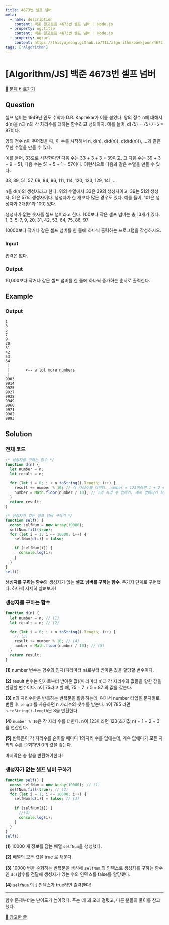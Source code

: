 ```yaml
---
title: 4673번 셀프 넘버
meta:
  - name: description
    content: 백준 알고르즘 4673번 셀프 넘버 | Node.js
  - property: og:title
    content: 백준 알고르즘 4673번 셀프 넘버 | Node.js
  - property: og:url
    content: https://thisyujeong.github.io/TIL/algorithm/baekjoon/4673.html
tags: ['Algorithm']
---
```


# [Algorithm/JS] 백준 4673번 셀프 넘버

[🔗 문제 바로가기](https://www.acmicpc.net/problem/4673)

## Question

셀프 넘버는 1949년 인도 수학자 D.R. Kaprekar가 이름 붙였다. 양의 정수 n에 대해서 d(n)을 n과 n의 각 자리수를 더하는 함수라고 정의하자. 예를 들어, d(75) = 75+7+5 = 87이다.

양의 정수 n이 주어졌을 때, 이 수를 시작해서 n, d(n), d(d(n)), d(d(d(n))), ...과 같은 무한 수열을 만들 수 있다.

예를 들어, 33으로 시작한다면 다음 수는 33 + 3 + 3 = 39이고, 그 다음 수는 39 + 3 + 9 = 51, 다음 수는 51 + 5 + 1 = 57이다. 이런식으로 다음과 같은 수열을 만들 수 있다.

33, 39, 51, 57, 69, 84, 96, 111, 114, 120, 123, 129, 141, ...

n을 d(n)의 생성자라고 한다. 위의 수열에서 33은 39의 생성자이고, 39는 51의 생성자, 51은 57의 생성자이다. 생성자가 한 개보다 많은 경우도 있다. 예를 들어, 101은 생성자가 2개(91과 100) 있다.

생성자가 없는 숫자를 셀프 넘버라고 한다. 100보다 작은 셀프 넘버는 총 13개가 있다. 1, 3, 5, 7, 9, 20, 31, 42, 53, 64, 75, 86, 97

10000보다 작거나 같은 셀프 넘버를 한 줄에 하나씩 출력하는 프로그램을 작성하시오.

### Input

입력은 없다.

### Output

10,000보다 작거나 같은 셀프 넘버를 한 줄에 하나씩 증가하는 순서로 출력한다.

## Example

### Output

```
1
3
5
7
9
20
31
42
53
64
 |
 |       <-- a lot more numbers
 |
9903
9914
9925
9927
9938
9949
9960
9971
9982
9993
```

## Solution

### 전체 코드

```js
/* 생성자를 구하는 함수 */
function d(n) {
  let number = n;
  let result = n;

  for (let i = 0; i < n.toString().length; i++) {
    result += number % 10; // 각 자리수를 더한다. number = 123이라면 1 + 2 + 3
    number = Math.floor(number / 10); // 1의 자리 수 없애기. 계속 없애다가 모든 자리의 수를 순회하면 0의 값을 갖는다.
  }
  return result;
}

/* 생성자가 없는 셀프 넘버 구하기 */
function self() {
  const selfNum = new Array(10000);
  selfNum.fill(true);
  for (let i = 1; i <= 10000; i++) {
    selfNum[d(i)] = false;

    if (selfNum[i]) {
      console.log(i);
    }
  }
}
self();
```

**생성자를 구하는 함수**와 생성자가 없는 **셀프 넘버를 구하는 함수**, 두가지 단계로 구현했다. 하나씩 자세히 살펴보자!

### 생성자를 구하는 함수

```js
function d(n) {
  let number = n; // (1)
  let result = n; // (2)

  for (let i = 0; i < n.toString().length; i++) {
    // (3)
    result += number % 10; // (4)
    number = Math.floor(number / 10); // (5)
  }
  return result;
}
```

**(1)** number 변수는 함수의 인자(파라미터 n)로부터 받아온 값을 할당할 변수이다.

**(2)** result 변수는 인자로부터 받아온 값((파라미터 n)과 각 자리수의 값들을 합한 값을 할당할 변수이다. n이 75라고 할 때, 75 + 7 + 5 = 87 의 값을 갖는다.

**(3)** n의 자리수만큼 반복하는 반복문을 활용하는데, 여기서 number 타입을 문자열로 변환 후 `length`를 사용하면 n 자리수의 갯수를 받는다. n이 785 라면 `n.toString().length`은 3을 반환한다.

**(4)** `number % 10`은 각 자리 수를 더한다. n이 123이라면 123(초기값 n) + 1 + 2 + 3 을 연산한다.

**(5)** 반복문이 각 자리수를 순회할 때마다 1의자리 수를 없애는데, 계속 없애다가 모든 자리의 수를 순회하면 0의 값을 갖는다.

마지막은 총 합을 반환해야한다!

### 생성자가 없는 셀프 넘버 구하기

```js
function self() {
  const selfNum = new Array(10000); // (1)
  selfNum.fill(true); // (2)
  for (let i = 1; i <= 10000; i++) {
    selfNum[d(i)] = false; // (3)

    if (selfNum[i]) {
      //(4)
      console.log(i);
    }
  }
}
self();
```

**(1)** 10000 개 정보를 담는 배열 `selfNum`을 생성했다.

**(2)** 배열의 모든 값을 true 로 채운다.

**(3)** 10000 번을 순회하는 반복문을 생성해 `selfNum` 의 인덱스로 생성자를 구하는 함수인 `d()`함수를 전달해 생성자가 있는 수의 인덱스를 false를 할당했다.

**(4)** `selfNum` 의 `i` 인덱스가 true라면 출력한다!

---

함수 문제부터는 난이도가 높아졌다. 푸는 데 꽤 오래 걸렸고, 다른 분들의 풀이를 참고했다.

[🔗 참고한 글](https://yeoncoding.tistory.com/78)
